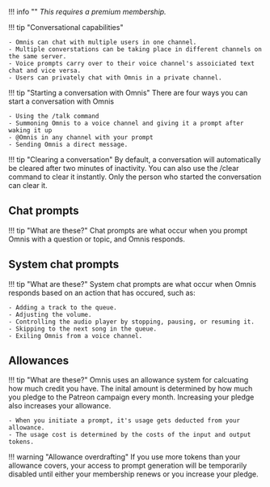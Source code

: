 !!! info ""
	<i> This requires a premium membership. </i>
	
!!! tip "Conversational capabilities"
	
	- Omnis can chat with multiple users in one channel.
	- Multiple converstations can be taking place in different channels on the same server.
	- Voice prompts carry over to their voice channel's assoiciated text chat and vice versa.
	- Users can privately chat with Omnis in a private channel.
	
!!! tip "Starting a conversation with Omnis"
	There are four ways you can start a conversation with Omnis
	
	- Using the /talk command
	- Summoning Omnis to a voice channel and giving it a prompt after waking it up
	- @Omnis in any channel with your prompt
	- Sending Omnis a direct message.
	
!!! tip "Clearing a conversation"
	By default, a conversation will automatically be cleared after two minutes of inactivity. You can also use the /clear command to clear it instantly. Only the person who started the conversation can clear it.
	
## Chat prompts
!!! tip "What are these?"
	Chat prompts are what occur when you prompt Omnis with a question or topic, and Omnis responds.
	
## System chat prompts
!!! tip "What are these?"
	System chat prompts are what occur when Omnis responds based on an action that has occured, such as:
	
	- Adding a track to the queue.
	- Adjusting the volume.
	- Controlling the audio player by stopping, pausing, or resuming it.
	- Skipping to the next song in the queue.
	- Exiling Omnis from a voice channel.
	
## Allowances
!!! tip "What are these?"
	Omnis uses an allowance system for calcuating how much credit you have. The inital amount is determined by how much you pledge to the Patreon campaign every month. Increasing your pledge also increases your allowance.
	
	- When you initiate a prompt, it's usage gets deducted from your allowance.
	- The usage cost is determined by the costs of the input and output tokens.
	
!!! warning "Allowance overdrafting"
	If you use more tokens than your allowance covers, your access to prompt generation will be temporarily disabled until either your membership renews or you increase your pledge.